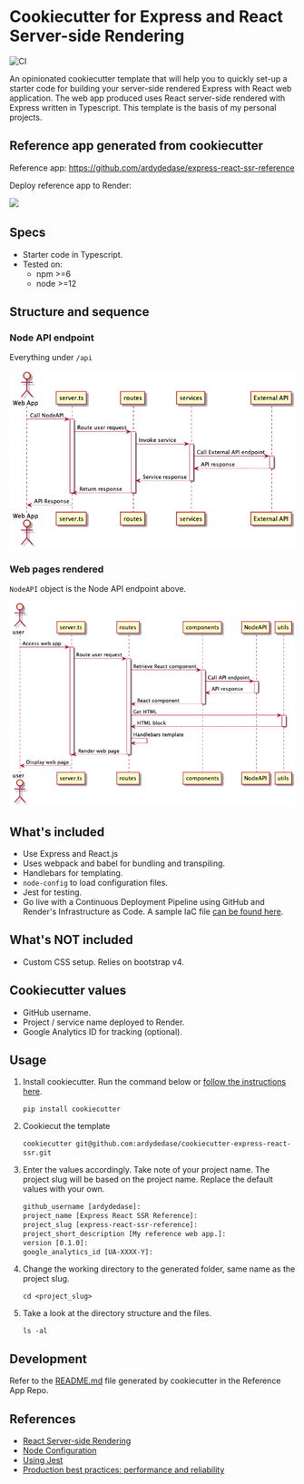 # Cookiecutter for Express and React Server-side Rendering

![CI](https://github.com/ardydedase/node-react-ssr/workflows/CI/badge.svg?branch=master)

An opinionated cookiecutter template that will help you to quickly set-up a starter code for building your server-side rendered Express with React web application.
The web app produced uses React server-side rendered with Express written in Typescript. This template is the basis of my personal projects.

## Reference app generated from cookiecutter

Reference app: https://github.com/ardydedase/express-react-ssr-reference

Deploy reference app to Render:

<a href="https://render.com/deploy?repo=https://github.com/ardydedase/express-react-ssr-reference">
  <img src="https://render.com/images/deploy-to-render-button.svg">
</a>

## Specs

- Starter code in Typescript.
- Tested on:
  - npm >=6
  - node >=12

## Structure and sequence

### Node API endpoint

Everything under `/api`

![Node API Sequence](./out/diagrams/node-api-sequence/NodeAPI_Sequence.png "Node API Sequence")

### Web pages rendered

`NodeAPI` object is the Node API endpoint above.

![Web pages rendered](./out/diagrams/page-render-sequence/PageRender_Sequence.png "Web pages rendered")

## What's included

- Use Express and React.js
- Uses webpack and babel for bundling and transpiling.
- Handlebars for templating.
- `node-config` to load configuration files.
- Jest for testing.
- Go live with a Continuous Deployment Pipeline using GitHub and Render's Infrastructure as Code. A sample IaC file [can be found here]({{cookiecutter.project_slug}}/render.yaml).

## What's NOT included

- Custom CSS setup. Relies on bootstrap v4.

## Cookiecutter values

- GitHub username.
- Project / service name deployed to Render.
- Google Analytics ID for tracking (optional).

## Usage

1.  Install cookiecutter. Run the command below or [follow the instructions here](https://cookiecutter.readthedocs.io/en/1.7.2/installation.html).

        pip install cookiecutter

1.  Cookiecut the template

        cookiecutter git@github.com:ardydedase/cookiecutter-express-react-ssr.git

1.  Enter the values accordingly. Take note of your project name. The project slug will be based on the project name. Replace the default values with your own.

        github_username [ardydedase]:
        project_name [Express React SSR Reference]:
        project_slug [express-react-ssr-reference]:
        project_short_description [My reference web app.]:
        version [0.1.0]:
        google_analytics_id [UA-XXXX-Y]:

1.  Change the working directory to the generated folder, same name as the project slug.

        cd <project_slug>

1.  Take a look at the directory structure and the files.

        ls -al

## Development

Refer to the [README.md](https://github.com/ardydedase/express-react-ssr-reference/blob/main/README.md) file generated by cookiecutter in the Reference App Repo.

## References

- [React Server-side Rendering](https://medium.com/@danlegion/react-server-side-rendering-with-express-b6faf56ce22)
- [Node Configuration](https://github.com/lorenwest/node-config)
- [Using Jest](https://medium.com/@RupaniChirag/writing-unit-tests-in-typescript-d4719b8a0a40)
- [Production best practices: performance and reliability](https://expressjs.com/en/advanced/best-practice-performance.html)
